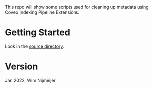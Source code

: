 This repo will show some scripts used for cleaning up metadata using Coveo Indexing Pipeline Extensions.

# Getting Started
Look in the [source directory](/src).

# Version
Jan 2022, Wim Nijmeijer